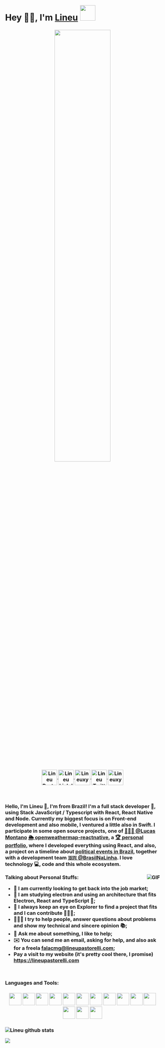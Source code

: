# Hey 👋🏻, I'm [Lineu](https://lineupastorelli.com) <img src="https://media.giphy.com/media/12oufCB0MyZ1Go/giphy.gif" width="50"> 

<h3 align="center"><img align="center" src="https://media.giphy.com/media/MeJgB3yMMwIaHmKD4z/giphy.gif" width="60%"><h3>

<br/>
<h3 align="center">
<a href="https://facebook.com">
  <img align="center" alt="Lineu Pastorelli Facebook" width="50px" src="https://user-images.githubusercontent.com/54123248/87780650-8c275100-c805-11ea-8442-4009d201ac66.png" />
</a>

<a href="https://www.linkedin.com/in/lineu-pastorelli-5165a7186/">
  <img align="center" alt="Lineu LinkdeIN" width="50px" src="https://user-images.githubusercontent.com/54123248/87780611-731ea000-c805-11ea-8d41-dd0896c4753c.png" />
</a>

<a href="https://www.twitch.tv/lineuxyz">
  <img align="center" alt="Lineuxyz Twitch Tv" width="50px" src="https://user-images.githubusercontent.com/54123248/87780851-ed4f2480-c805-11ea-9aec-aa8b186beee4.png" />
</a>

<a href="https://twitter.com/KiritoKuuuun">
  <img align="center" alt="Lineu Twitter" width="50px" src="https://user-images.githubusercontent.com/54123248/87780739-b711a500-c805-11ea-851d-646de7f9b8e5.png" />
</a>

<a href="https://www.instagram.com/lineuxyz/">
  <img align="center" alt="Lineuxyz instagram" width="50px" src="https://user-images.githubusercontent.com/54123248/87780893-fe983100-c805-11ea-8202-36e04fb3452d.png" />
</a>
<h3>

<br />

Hello, I'm Lineu 🦄, I'm from Brazil! I'm a full stack developer 🚀, using Stack JavaScript / Typescript with React, React Native and Node. Currently my biggest focus is on Front-end development and also mobile, I ventured a little also in Swift. I participate in some open source projects, one of  [👨🏻‍💻 @Lucas Montano](https://github.com/lucasmontano) [🌦 openweathermap-reactnative](https://github.com/lucasmontano/openweathermap-reactnative), a [🏆 personal portfolio](https://github.com/lineuxyz/my-portfolio-project), where I developed everything using React, and also, a project on a timeline about [political events in Brazil](https://github.com/BrasilNaLinha/frontend), together with a development team [🇧🇷 @BrasilNaLinha](https://github.com/BrasilNaLinha). I love technology 💻, code and this whole ecosystem.

  <img align="right" alt="GIF" src="https://media.giphy.com/media/836HiJc7pgzy8iNXCn/giphy.gif" />
  
**Talking about Personal Stuffs:**

* 🎯 I am currently looking to get back into the job market;
* 🌱 I am studying electron and using an architecture that fits Electron, React and TypeScript 🧠; 
* 👀 I always keep an eye on Explorer to find a project that fits and I can contribute 🧙🏻‍♂️;
* 👨🏻‍🚀 I try to help people, answer questions about problems and show my technical and sincere opinion 📚;
* 💬 Ask me about something, I like to help;
* ✉️ You can send me an email, asking for help, and also ask for a freela falacmg@lineupastorelli.com;
* Pay a visit to my website (it's pretty cool there, I promise) https://lineupastorelli.com

<br />

**Languages and Tools:**  

<h3 align="center">

<code><img height="40" src="https://user-images.githubusercontent.com/54123248/87781646-72870900-c807-11ea-9ea2-6bfdc1ec99c2.png"></code>
<code><img height="40" src="https://user-images.githubusercontent.com/54123248/87781713-964a4f00-c807-11ea-984b-a1be69b300b8.png"></code>
<code><img height="40" src="https://user-images.githubusercontent.com/54123248/87781746-a7935b80-c807-11ea-996c-61b5c85a32d8.png"></code>
<code><img height="40" src="https://user-images.githubusercontent.com/54123248/87781773-b712a480-c807-11ea-9b41-4efa3184ce51.png"></code>
<code><img height="40" src="https://user-images.githubusercontent.com/54123248/87781774-b7ab3b00-c807-11ea-894a-b710cd55031e.png"></code>
<code><img height="40" src="https://user-images.githubusercontent.com/54123248/87781876-e0333500-c807-11ea-8b21-26fa240ae94d.png"></code>
<code><img height="40" src="https://user-images.githubusercontent.com/54123248/87781877-e0cbcb80-c807-11ea-96f1-91bc57dab184.png"></code>
<code><img height="40" src="https://user-images.githubusercontent.com/54123248/87781880-e0cbcb80-c807-11ea-9fd4-b9c53a06c073.png"></code>
<code><img height="40" src="https://user-images.githubusercontent.com/54123248/87781882-e0cbcb80-c807-11ea-9246-06edeb90c194.png"></code>
<code><img height="40" src="https://user-images.githubusercontent.com/54123248/87781885-e1646200-c807-11ea-95ab-aab13d79adee.png"></code>
<code><img height="40" src="https://user-images.githubusercontent.com/54123248/87781886-e1646200-c807-11ea-97d4-e9ab244df1bd.png"></code>
<code><img height="40" src="https://user-images.githubusercontent.com/54123248/87781888-e1fcf880-c807-11ea-821b-4d65313ce4eb.png"></code>
<code><img height="40" src="https://user-images.githubusercontent.com/54123248/87781890-e1fcf880-c807-11ea-82ea-563d6513ebab.png"></code>
<code><img height="40" src="https://user-images.githubusercontent.com/54123248/87781893-e2958f00-c807-11ea-97ca-e9610cdd1164.png"></code>
<h3>


![Lineu github stats](https://github-readme-stats.vercel.app/api?username=lineuxyz)


<a href="">
  <img align="left" src="https://user-images.githubusercontent.com/54123248/87738544-04652680-c7b4-11ea-9920-771f145e34b8.png" />
</a>


